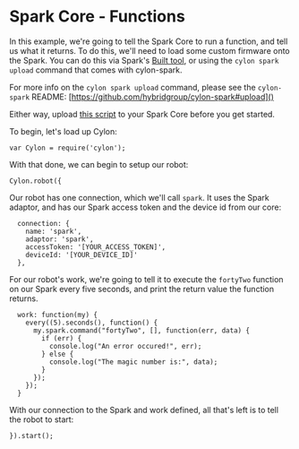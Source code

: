 # Spark Core - Functions

In this example, we're going to tell the Spark Core to run a function, and tell
us what it returns. To do this, we'll need to load some custom firmware onto the
Spark. You can do this via Spark's [Built tool](https://spark.io/build), or
using the `cylon spark upload` command that comes with cylon-spark.

For more info on the `cylon spark upload` command, please see the `cylon-spark`
README: [https://github.com/hybridgroup/cylon-spark#upload]()

Either way, upload [this script][script] to your Spark Core before you get
started.

[script]: https://github.com/hybridgroup/cylon-spark/blob/master/examples/functions/functions.cpp

To begin, let's load up Cylon:

    var Cylon = require('cylon');

With that done, we can begin to setup our robot:

    Cylon.robot({

Our robot has one connection, which we'll call `spark`. It uses the Spark
adaptor, and has our Spark access token and the device id from our core:

      connection: {
        name: 'spark',
        adaptor: 'spark',
        accessToken: '[YOUR_ACCESS_TOKEN]',
        deviceId: '[YOUR_DEVICE_ID]'
      },

For our robot's work, we're going to tell it to execute the `fortyTwo` function
on our Spark every five seconds, and print the return value the function returns.

      work: function(my) {
        every((5).seconds(), function() {
          my.spark.command("fortyTwo", [], function(err, data) {
            if (err) {
              console.log("An error occured!", err);
            } else {
              console.log("The magic number is:", data);
            }
          });
        });
      }

With our connection to the Spark and work defined, all that's left is to tell
the robot to start:

    }).start();
